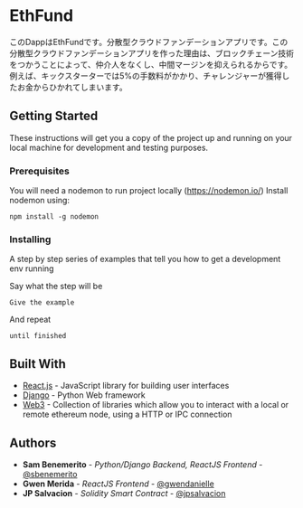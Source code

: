 # EthFund

このDappはEthFundです。分散型クラウドファンデーションアプリです。この分散型クラウドファンデーションアプリを作った理由は、ブロックチェーン技術をつかうことによって、仲介人をなくし、中間マージンを抑えられるからです。
例えば、キックスターターでは5%の手数料がかかり、チャレンジャーが獲得したお金からひかれてしまいます。


## Getting Started

These instructions will get you a copy of the project up and running on your local machine for development and testing purposes. 

### Prerequisites

You will need a nodemon to run project locally (https://nodemon.io/) 
Install nodemon using:
```
npm install -g nodemon
```

### Installing

A step by step series of examples that tell you how to get a development env running

Say what the step will be

```
Give the example
```

And repeat

```
until finished
```

## Built With
* [React.js](https://reactjs.org/) - JavaScript library for building user interfaces
* [Django](https://www.djangoproject.com/) - Python Web framework
* [Web3](https://web3js.readthedocs.io/en/1.0/) - Collection of libraries which allow you to interact with a local or remote ethereum node, using a HTTP or IPC connection

## Authors

* **Sam Benemerito** - *Python/Django Backend, ReactJS Frontend* - [@sbenemerito](https://github.com/sbenemerito)
* **Gwen Merida** - *ReactJS Frontend* - [@gwendanielle](https://github.com/gwendanielle)
* **JP Salvacion** - *Solidity Smart Contract* - [@jpsalvacion](https://github.com/jpsalvacion)

